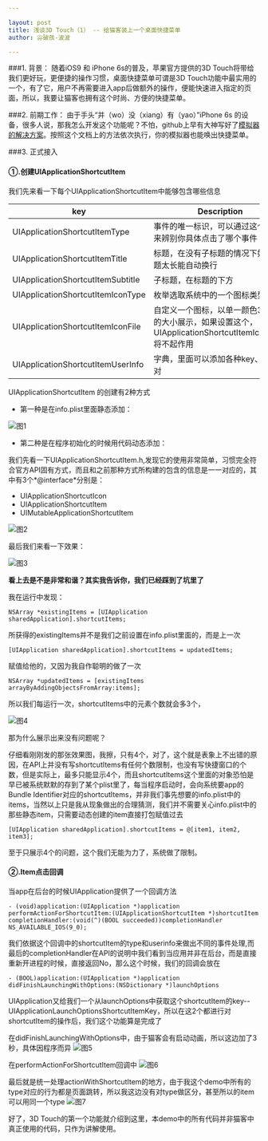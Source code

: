 ```yaml
---

layout: post
title: 浅谈3D Touch（1） -- 给猫客装上一个桌面快捷菜单
author: 尛破孩-波波

--- 
```


###1. 背景：
随着iOS9 和 iPhone 6s的普及，苹果官方提供的3D Touch将带给我们更好玩，更便捷的操作习惯，桌面快捷菜单可谓是3D Touch功能中最实用的一个，有了它，用户不再需要进入app后做额外的操作，便能快速进入指定的页面，所以，我要让猫客也拥有这个时尚、方便的快捷菜单。

###2. 前期工作：
由于手头“并（wo）没（xiang）有（yao）”iPhone 6s 的设备，很多人说，那我怎么开发这个功能呢？不怕，github上早有大神写好了[模拟器的解决方案](https://github.com/DeskConnect/SBShortcutMenuSimulator)。按照这个文档上的方法依次执行，你的模拟器也能唤出快捷菜单。

###3. 正式接入

#### ①.创建UIApplicationShortcutItem
我们先来看一下每个UIApplicationShortcutItem中能够包含哪些信息

|key | Description | required|
|----- | ----- | -----|
|UIApplicationShortcutItemType|事件的唯一标识，可以通过这个标识来辨别你具体点击了哪个事件|Y|
|UIApplicationShortcutItemTitle|标题，在没有子标题的情况下如果标题太长能自动换行|Y|
|UIApplicationShortcutItemSubtitle|子标题，在标题的下方|N|
|UIApplicationShortcutItemIconType|枚举选取系统中的一个图标类型|N|
|UIApplicationShortcutItemIconFile|自定义一个图标，以单一颜色35x35的大小展示，如果设置这个，UIApplicationShortcutItemIconType将不起作用|N|
|UIApplicationShortcutItemUserInfo|字典，里面可以添加各种key、value对|N|


UIApplicationShortcutItem 的创建有2种方式

+ 第一种是在info.plist里面静态添加：

![图1](/images/img-1.jpeg)

+ 第二种是在程序初始化的时候用代码动态添加：
	
我们先看一下UIApplicationShortcutItem.h,发现它的使用非常简单，习惯完全符合官方API固有方式，而且和之前那种方式所构建的包含的信息是一一对应的，其中有3个*@interface*分别是：

* UIApplicationShortcutIcon
* UIApplicationShortcutItem
* UIMutableApplicationShortcutItem
	
![图2](/images/img-2.jpeg)

最后我们来看一下效果：

![图3](/images/img-3.jpg)

**看上去是不是非常和谐？其实我告诉你，我们已经踩到了坑里了**

我在运行中发现：

```
NSArray *existingItems = [UIApplication sharedApplication].shortcutItems;
```

所获得的existingItems并不是我们之前设置在info.plist里面的，而是上一次

```
[UIApplication sharedApplication].shortcutItems = updatedItems;
```

赋值给他的，又因为我自作聪明的做了一次

```
NSArray *updatedItems = [existingItems arrayByAddingObjectsFromArray:items];
```

所以我们每运行一次，shortcutItems中的元素个数就会多3个，

![图4](/images/img-4.jpeg)

那为什么展示出来没有问题呢？

仔细看刚刚发的那张效果图，我擦，只有4个，对了，这个就是表象上不出错的原因，在API上并没有写shortcutItems有任何个数限制，也没有写快捷窗口的个数，但是实际上，最多只能显示4个，而且shortcutItems这个里面的对象恐怕是早已被系统默默的存到了某个plist里了，每当程序启动时，会向系统要app的Bundle Identifier对应的shortcutItems，并非我们事先想要的info.plist中的items，当然以上只是我从现象做出的合理猜测，我们并不需要关心info.plist中的那些静态item，只需要动态创建的item直接打包赋值过去

```
[UIApplication sharedApplication].shortcutItems = @[item1, item2, item3];
```

至于只展示4个的问题，这个我们无能为力了，系统做了限制。

#### ②.Item点击回调
当app在后台的时候UIApplication提供了一个回调方法

```
- (void)application:(UIApplication *)application performActionForShortcutItem:(UIApplicationShortcutItem *)shortcutItem completionHandler:(void(^)(BOOL succeeded))completionHandler NS_AVAILABLE_IOS(9_0);
```

我们依据这个回调中的shortcutItem的type和userinfo来做出不同的事件处理,而最后的completionHandler在API的说明中我们看到当应用并非在后台，而是直接重新开进程的时候，直接返回No，那么这个时候，我们的回调会放在

```
- (BOOL)application:(UIApplication *)application didFinishLaunchingWithOptions:(NSDictionary *)launchOptions
```

UIApplication又给我们一个从launchOptions中获取这个shortcutItem的key--UIApplicationLaunchOptionsShortcutItemKey，所以在这2个都进行对shortcutItem的操作后，我们这个功能算是完成了

在didFinishLaunchingWithOptions中，由于猫客会有启动动画，所以这边加了3秒，具体因程序而异
![图5](/images/img-5.jpeg)

在performActionForShortcutItem回调中
![图6](/images/img-6.jpeg)

最后就是统一处理actionWithShortcutItem的地方，由于我这个demo中所有的type对应的行为都是页面跳转，所以我这边没有对type做区分，甚至所以的item可以用同一个type
![图7](/images/img-7.jpeg)

好了，3D Touch的第一个功能就介绍到这里，本demo中的所有代码并非猫客中真正使用的代码，只作为讲解使用。